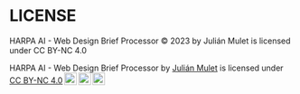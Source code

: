 # LICENSE

HARPA AI - Web Design Brief Processor © 2023 by Julián Mulet is licensed under CC BY-NC 4.0

<p xmlns:cc="http://creativecommons.org/ns#" xmlns:dct="http://purl.org/dc/terms/"><span property="dct:title">HARPA AI - Web Design Brief Processor</span> by <a rel="cc:attributionURL dct:creator" property="cc:attributionName" href="https://github.com/uxtechie">Julián Mulet</a> is licensed under <a href="http://creativecommons.org/licenses/by-nc/4.0/?ref=chooser-v1" target="_blank" rel="license noopener noreferrer" style="display:inline-block;">CC BY-NC 4.0<img style="height:22px!important;margin-left:3px;vertical-align:text-bottom;" src="https://mirrors.creativecommons.org/presskit/icons/cc.svg?ref=chooser-v1"><img style="height:22px!important;margin-left:3px;vertical-align:text-bottom;" src="https://mirrors.creativecommons.org/presskit/icons/by.svg?ref=chooser-v1"><img style="height:22px!important;margin-left:3px;vertical-align:text-bottom;" src="https://mirrors.creativecommons.org/presskit/icons/nc.svg?ref=chooser-v1"></a></p>
